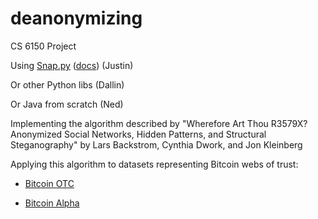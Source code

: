 # deanonymizing
CS 6150 Project

Using [Snap.py](https://snap.stanford.edu/snappy/index.html) ([docs](https://snap.stanford.edu/snappy/doc/index.html)) (Justin)

Or other Python libs (Dallin)

Or Java from scratch (Ned)

Implementing the algorithm described by "Wherefore Art Thou R3579X? Anonymized Social Networks, Hidden Patterns, and Structural Steganography" by Lars Backstrom, Cynthia Dwork, and Jon Kleinberg

Applying this algorithm to datasets representing Bitcoin webs of trust:

* [Bitcoin OTC](https://snap.stanford.edu/data/soc-sign-bitcoinotc.html)

* [Bitcoin Alpha](https://snap.stanford.edu/data/soc-sign-bitcoinalpha.html)

